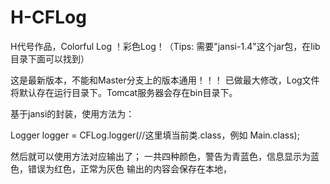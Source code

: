 # H-CFLog
H代号作品，Colorful Log ！彩色Log！（Tips: 需要"jansi-1.4"这个jar包，在lib目录下面可以找到）

这是最新版本，不能和Master分支上的版本通用！！！
已做最大修改，Log文件将默认存在运行目录下。Tomcat服务器会存在bin目录下。


基于jansi的封装，使用方法为：

Logger logger = CFLog.logger(//这里填当前类.class，例如 Main.class);

然后就可以使用方法对应输出了；
一共四种颜色，警告为青蓝色，信息显示为蓝色，错误为红色，正常为灰色
输出的内容会保存在本地，
